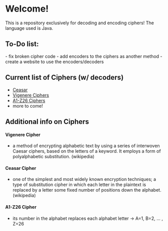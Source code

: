 # Welcome!
This is a repository exclusively for decoding and encoding ciphers! The language used is Java.

<h2>To-Do list:</h2>
- fix broken cipher code
- add encoders to the ciphers as another method
- create a website to use the encoders/decoders

<h2>Current list of Ciphers (w/ decoders)</h2>
<ul>
  <li><a href="ceasar">Ceasar</li>
  <li><a href="#vigenere">Vigenere Ciphers</a></li>
  <li><a href="#a1-z26">A1-Z26 Ciphers</a></li>
  <li>more to come!</li>
</ul>

<h2>Additional info on Ciphers</h2>
<h4 id="vigenere">Vigenere Cipher</h4>
<ul>
  <li>a method of encrypting alphabetic text by using a series of interwoven Caesar ciphers, based on the letters of a keyword. It employs a form of polyalphabetic substitution. (wikipedia)</li>
</ul>
<h4 id="ceasar">Ceasar Cipher</h4>
<ul>
  <li>one of the simplest and most widely known encryption techniques; a type of substitution cipher in which each letter in the plaintext is replaced by a letter some fixed number of positions down the alphabet. (wikipedia)</li>
</ul>
<h4 id="a1-z26">A1-Z26 Cipher</h4>
<ul>
  <li>its number in the alphabet replaces each alphabet letter -> A=1, B=2, ... , Z=26</li>
</ul>

